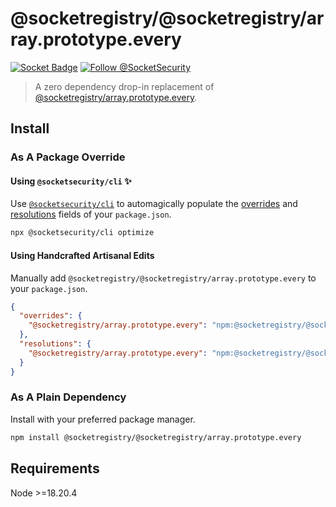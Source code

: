 # @socketregistry/@socketregistry/array.prototype.every

[![Socket Badge](https://socket.dev/api/badge/npm/package/@socketregistry/@socketregistry/array.prototype.every)](https://socket.dev/npm/package/@socketregistry/@socketregistry/array.prototype.every)
[![Follow @SocketSecurity](https://img.shields.io/twitter/follow/SocketSecurity?style=social)](https://twitter.com/SocketSecurity)

> A zero dependency drop-in replacement of
> [@socketregistry/array.prototype.every](https://www.npmjs.com/package/@socketregistry/array.prototype.every).

## Install

### As A Package Override

#### Using `@socketsecurity/cli` :sparkles:

Use [`@socketsecurity/cli`](https://www.npmjs.com/package/@socketsecurity/cli)
to automagically populate the
[overrides](https://docs.npmjs.com/cli/v9/configuring-npm/package-json#overrides)
and [resolutions](https://yarnpkg.com/configuration/manifest#resolutions) fields
of your `package.json`.

```sh
npx @socketsecurity/cli optimize
```

#### Using Handcrafted Artisanal Edits

Manually add `@socketregistry/@socketregistry/array.prototype.every` to your
`package.json`.

```json
{
  "overrides": {
    "@socketregistry/array.prototype.every": "npm:@socketregistry/@socketregistry/array.prototype.every@^1"
  },
  "resolutions": {
    "@socketregistry/array.prototype.every": "npm:@socketregistry/@socketregistry/array.prototype.every@^1"
  }
}
```

### As A Plain Dependency

Install with your preferred package manager.

```sh
npm install @socketregistry/@socketregistry/array.prototype.every
```

## Requirements

Node &gt;=18.20.4
